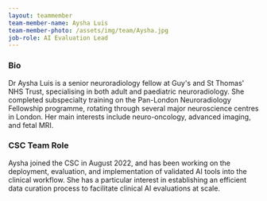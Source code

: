 ```yaml
---
layout: teammember
team-member-name: Aysha Luis
team-member-photo: /assets/img/team/Aysha.jpg
job-role: AI Evaluation Lead
---
```


### Bio
Dr Aysha Luis is a senior neuroradiology fellow at Guy's and St Thomas' NHS Trust, specialising in both adult and paediatric neuroradiology. She completed subspecialty training on the Pan-London Neuroradiology Fellowship programme, rotating through several major neuroscience centres in London. Her main interests include neuro-oncology, advanced imaging, and fetal MRI.

### CSC Team Role
Aysha joined the CSC in August 2022, and has been working on the deployment, evaluation, and implementation of validated AI tools into the clinical workflow. She has a particular interest in establishing an efficient data curation process to facilitate clinical AI evaluations at scale.